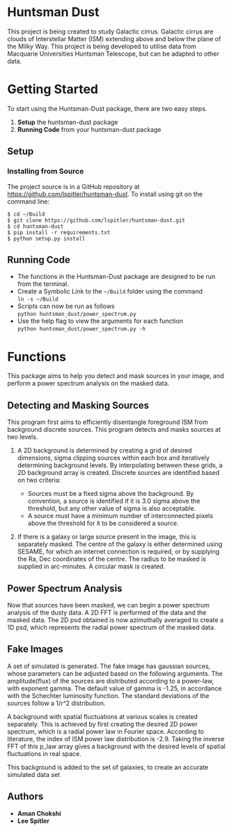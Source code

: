 # Huntsman Dust

This project is being created to study Galactic cirrus. Galactic cirrus are
clouds of Interstellar Matter (ISM) extending above and below the plane of
the Milky Way. This project is being developed to utilise data from Macquarie
Universities Huntsman Telescope, but can be adapted to other data.

# Getting Started

To start using the Huntsman-Dust package, there are two easy steps.

1. **Setup** the huntsman-dust package
2. **Running Code** from your huntsman-dust package

## Setup
### Installing from Source

The project source is in a GitHub repository at https://github.com/lspitler/huntsman-dust. To install using git on the command line:  

```
$ cd ~/Build  
$ git clone https://github.com/lspitler/huntsman-dust.git  
$ cd huntsman-dust  
$ pip install -r requirements.txt  
$ python setup.py install   
```

## Running Code

* The functions in the Huntsman-Dust package are designed to be run from the terminal.  
* Create a Symbolic Link to the `~/Build` folder using the command  
`ln -s ~/Build`  
* Scripts can now be run as follows   
`python huntsman_dust/power_spectrum.py`  
* Use the help flag to view the arguments for each function   
 `python huntsman_dust/power_spectrum.py -h`


# Functions

This package aims to help you detect and mask sources in your image, and
perform a power spectrum analysis on the masked data.

## Detecting and Masking Sources

This program first aims to efficiently disentangle foreground ISM from
background discrete sources. This program detects and masks sources at two
levels.

1.  A 2D background is determined by creating a grid of desired
    dimensions, sigma clipping sources within each box and iteratively
    determining background levels. By interpolating between these
    grids, a 2D background array is created. Discrete sources are
    identified based on two criteria:
     * Sources must be a fixed sigma above the background.
       By convention, a source is identified if it is 3.0 sigma
       above the threshold, but any other value of sigma is also
       acceptable.
     * A source must have a minimum number of interconnected
       pixels above the threshold for it to be considered a source.

2. If there is a galaxy or large source present in the image, this is
   separately masked. The centre of the galaxy is either determined
   using SESAME, for which an internet connection is required, or by
   supplying the Ra, Dec coordinates of the centre. The radius to be
   masked is supplied in arc-minutes. A circular mask is created.       



## Power Spectrum Analysis

Now that sources have been masked, we can begin a power spectrum analysis
of the dusty data. A 2D FFT is performed of the data and the masked data.
The 2D psd obtained is now azimuthally averaged to create a 1D psd, which
represents the radial power spectrum of the masked data.

## Fake Images

A set of simulated is generated. The fake image has gaussian sources, whose
parameters can be adjusted based on the following arguments. The amplitude(flux)
of the sources are distributed according to a power-law, with exponent gamma. The
default value of gamma is -1.25, in accordance with the Schechter luminosity
function. The standard deviations of the sources follow a 1/r^2 distribution.

A background with spatial fluctuations at various scales is created separately.
This is achieved by first creating the desired 2D power spectrum, which is a
radial power law in Fourier space. According to literature, the index of ISM
power law distribution is -2.9. Taking the inverse FFT of this p_law array gives
a background with the desired levels of spatial fluctuations in real space.

This background is added to the set of galaxies, to create an accurate simulated
data set


## Authors

* **Aman Chokshi**
* **Lee Spitler**
